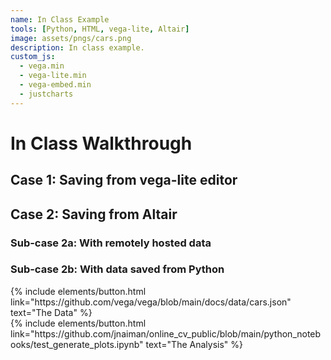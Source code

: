 ```yaml
---
name: In Class Example
tools: [Python, HTML, vega-lite, Altair]
image: assets/pngs/cars.png
description: In class example.
custom_js:
  - vega.min
  - vega-lite.min
  - vega-embed.min
  - justcharts
---
```



# In Class Walkthrough

## Case 1: Saving from vega-lite editor

<vegachart schema-url="{{ site.baseurl }}/assets/json/from_vega_editor.json" style="width: 100%"></vegachart>


## Case 2: Saving from Altair

### Sub-case 2a: With remotely hosted data

### Sub-case 2b: With data saved from Python






<!-- these are written in a combo of html and liquid --> 

<div class="left">
{% include elements/button.html link="https://github.com/vega/vega/blob/main/docs/data/cars.json" text="The Data" %}
</div>

<div class="right">
{% include elements/button.html link="https://github.com/jnaiman/online_cv_public/blob/main/python_notebooks/test_generate_plots.ipynb" text="The Analysis" %}
</div>

